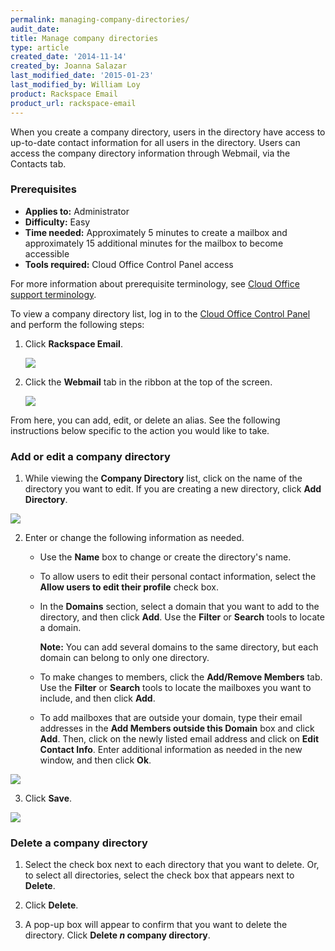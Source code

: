 ```yaml
---
permalink: managing-company-directories/
audit_date:
title: Manage company directories
type: article
created_date: '2014-11-14'
created_by: Joanna Salazar
last_modified_date: '2015-01-23'
last_modified_by: William Loy
product: Rackspace Email
product_url: rackspace-email
---
```


When you create a company directory, users in the directory have access
to up-to-date contact information for all users in the directory. Users
can access the company directory information through Webmail, via the
Contacts tab.

### Prerequisites

- **Applies to:** Administrator
- **Difficulty:** Easy
- **Time needed:** Approximately 5 minutes to create a mailbox and approximately 15 additional minutes for the mailbox to become accessible
- **Tools required:** Cloud Office Control Panel access

For more information about prerequisite terminology, see [Cloud Office support terminology](/how-to/cloud-office-support-terminology).

To view a company directory list, log in to the [Cloud Office Control Panel](https://cp.rackspace.com) and perform
the following steps:

1.  Click **Rackspace Email**.

    <img src="{% asset_path rackspace-email/managing-company-directories/rackspace_email.png %}" />

2.  Click the **Webmail** tab in the ribbon at the top of the screen.

    <img src="{% asset_path rackspace-email/managing-company-directories/webmail.png %}" />

From here, you can add, edit, or delete an alias. See the following instructions below specific to the action you would like to take.

### Add or edit a company directory

1.  While viewing the **Company Directory** list, click on the name of
    the directory you want to edit. If you are creating a new directory, click
    **Add Directory**.

   <img src="{% asset_path rackspace-email/managing-company-directories/add_directory.png %}" />

2.  Enter or change the following information as needed.

    -   Use the **Name** box to change or create the directory's name.

    -   To allow users to edit their personal contact information, select
        the **Allow users to edit their profile** check box.

    -   In the **Domains** section, select a domain that you want to
        add to the directory, and then click **Add**. Use
        the **Filter** or **Search** tools to locate a domain.

        **Note:** You can add several domains to the same directory, but
        each domain can belong to only one directory.

    -   To make changes to members, click the **Add/Remove
        Members** tab. Use the **Filter** or **Search** tools to locate
        the mailboxes you want to include, and then click **Add**.

    -   To add mailboxes that are outside your domain, type their email
        addresses in the **Add Members outside this Domain** box and
        click **Add**. Then, click on the newly listed email address and
        click on **Edit Contact Info**. Enter additional information as
        needed in the new window, and then click **Ok**.

  <img src="{% asset_path rackspace-email/managing-company-directories/add_domain.png %}" />

3.  Click **Save**.

  <img src="{% asset_path rackspace-email/managing-company-directories/directory_added.png %}" />

### Delete a company directory

1.  Select the check box next to each directory that you want to delete. Or,
    to select all directories, select the check box that appears next to
    **Delete**.

2.  Click **Delete**.

3.  A pop-up box will appear to confirm that you want to delete
    the directory. Click **Delete *n* company directory**.
